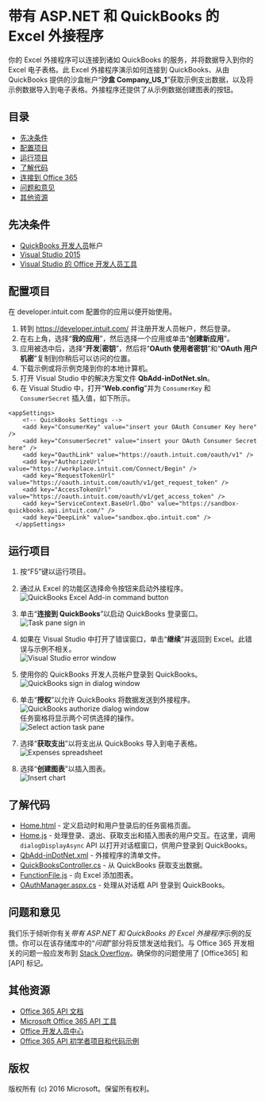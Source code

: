 # 带有 ASP.NET 和 QuickBooks 的 Excel 外接程序

你的 Excel 外接程序可以连接到诸如 QuickBooks 的服务，并将数据导入到你的 Excel 电子表格。此 Excel 外接程序演示如何连接到 QuickBooks、从由 QuickBooks 提供的沙盒帐户“**沙盒 Company_US_1**”获取示例支出数据，以及将示例数据导入到电子表格。外接程序还提供了从示例数据创建图表的按钮。

## 目录

* [先决条件](#prerequisites)
* [配置项目](#configure-the-project)
* [运行项目](#run-the-project)
* [了解代码](#understand-the-code)
* [连接到 Office 365](#connect-to-office-365)
* [问题和意见](#questions-and-comments)
* [其他资源](#additional-resources)

## 先决条件

* [QuickBooks 开发人员](https://developer.intuit.com/)帐户
* [Visual Studio 2015](https://www.visualstudio.com/downloads/download-visual-studio-vs.aspx)
* [Visual Studio 的 Office 开发人员工具](https://www.visualstudio.com/en-us/features/office-tools-vs.aspx)

## 配置项目

在 developer.intuit.com 配置你的应用以便开始使用。

1. 转到 https://developer.intuit.com/ 并注册开发人员帐户，然后登录。
2. 在右上角，选择“**我的应用**”，然后选择一个应用或单击“**创建新应用**”。 
3. 应用被选中后，选择“**开发**|**密钥**”，然后将“**OAuth 使用者密钥**”和“**OAuth 用户机密**”复制到你稍后可以访问的位置。
4. 下载示例或将示例克隆到你的本地计算机。
5. 打开 Visual Studio 中的解决方案文件 **QbAdd-inDotNet.sln**。
6. 在 Visual Studio 中，打开“**Web.config**”并为 `ConsumerKey` 和 `ConsumerSecret` 插入值，如下所示。

```
<appSettings>
    <!-- QuickBooks Settings -->
    <add key="ConsumerKey" value="insert your OAuth Consumer Key here" />
    <add key="ConsumerSecret" value="insert your OAuth Consumer Secret here" />
    <add key="OauthLink" value="https://oauth.intuit.com/oauth/v1" />
    <add key="AuthorizeUrl" value="https://workplace.intuit.com/Connect/Begin" />
    <add key="RequestTokenUrl" value="https://oauth.intuit.com/oauth/v1/get_request_token" />
    <add key="AccessTokenUrl" value="https://oauth.intuit.com/oauth/v1/get_access_token" />
    <add key="ServiceContext.BaseUrl.Qbo" value="https://sandbox-quickbooks.api.intuit.com/" />
    <add key="DeepLink" value="sandbox.qbo.intuit.com" />
  </appSettings>
```

## 运行项目

1. 按“F5”键以运行项目。

2. 通过从 Excel 的功能区选择命令按钮来启动外接程序。<br><img src="../readme-images/readme_command_image.PNG" alt="QuickBooks Excel Add-in command button"></img>  

3. 单击“**连接到 QuickBooks**”以启动 QuickBooks 登录窗口。<br><img src="../readme-images/readme_image_taskpane.PNG" alt="Task pane sign in"></img>

4. 如果在 Visual Studio 中打开了错误窗口，单击“**继续**”并返回到 Excel。此错误与示例不相关。<br><img src="../readme-images/readme_image_error.PNG" alt="Visual Studio error window"></img>

5. 使用你的 QuickBooks 开发人员帐户登录到 QuickBooks。<br><img src="../readme-images/readme_image_signin.PNG" alt="QuickBooks sign in dialog window"></img>

6. 单击“**授权**”以允许 QuickBooks 将数据发送到外接程序。<br><img src="../readme-images/readme_image_authorize.PNG" alt="QuickBooks authorize dialog window"></img> <br> 任务窗格将显示两个可供选择的操作。<br><img src="../readme-images/readme_image_action.PNG" alt="Select action task pane"></img>

8. 选择“**获取支出**”以将支出从 QuickBooks 导入到电子表格。<br><img src="../readme-images/readme_image_expenses.PNG" alt="Expenses spreadsheet"></img>

9. 选择“**创建图表**”以插入图表。<br><img src="../readme-images/readme_image_chart.PNG" alt="Insert chart"></img>

## 了解代码

* [Home.html](QbAdd-inDotNetWeb/home.html) - 定义启动时和用户登录后的任务窗格页面。
* [Home.js](QbAdd-inDotNetWeb/home.js) - 处理登录、退出、获取支出和插入图表的用户交互。在这里，调用 `dialogDisplayAsync` API 以打开对话框窗口，供用户登录到 QuickBooks。
* [QbAdd-inDotNet.xml](QbAdd-inDotNet/QbAdd-inDotNetManifest/QbAdd-inDotNet.xml) - 外接程序的清单文件。 
* [QuickBooksController.cs](QbAdd-inDotNetWeb/Controllers/QuickBooksController.cs) - 从 QuickBooks 获取支出数据。
* [FunctionFile.js](QbAdd-inDotNetWeb/Functions/FunctionFile.js) - 向 Excel 添加图表。
* [OAuthManager.aspx.cs](QbAdd-inDotNetWeb/OAuthManager.aspx.cs) - 处理从对话框 API 登录到 QuickBooks。

## 问题和意见

我们乐于倾听你有关*带有 ASP.NET 和 QuickBooks 的 Excel 外接程序*示例的反馈。你可以在该存储库中的“*问题*”部分将反馈发送给我们。与 Office 365 开发相关的问题一般应发布到 [Stack Overflow](http://stackoverflow.com/questions/tagged/Office365+API)。确保你的问题使用了 [Office365] 和 [API] 标记。

## 其他资源

* [Office 365 API 文档](http://msdn.microsoft.com/office/office365/howto/platform-development-overview)
* [Microsoft Office 365 API 工具](https://visualstudiogallery.msdn.microsoft.com/a15b85e6-69a7-4fdf-adda-a38066bb5155)
* [Office 开发人员中心](http://dev.office.com/)
* [Office 365 API 初学者项目和代码示例](http://msdn.microsoft.com/en-us/office/office365/howto/starter-projects-and-code-samples)

## 版权
版权所有 (c) 2016 Microsoft。保留所有权利。

